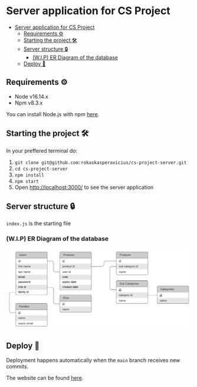 # Server application for CS Project

- [Server application for CS Project](#server-application-for-cs-project)
  - [Requirements ⚙️](#requirements-️)
  - [Starting the project 🛠](#starting-the-project-)
  - [Server structure 🔒](#server-structure-)
    - [(W.I.P) ER Diagram of the database](#wip-er-diagram-of-the-database)
  - [Deploy 🚀](#deploy-)

## Requirements ⚙️

- Node v16.14.x
- Npm v8.3.x

You can install Node.js with npm [here](https://nodejs.org/download/release/v16.14.0/).

## Starting the project 🛠

In your preffered terminal do:

1. `git clone git@github.com:rokaskasperavicius/cs-project-server.git`
2. `cd cs-project-server`
3. `npm install`
4. `npm start`
5. Open [http://localhost:3000/](http://localhost:3000/) to see the server application

## Server structure 🔒

`index.js` is the starting file

### (W.I.P) ER Diagram of the database

![Alt text](markdown/er-diagram.png?raw=true 'Title')

## Deploy 🚀

Deployment happens automatically when the `main` branch receives new commits.

The website can be found [here](https://cs-project-server.herokuapp.com/).
